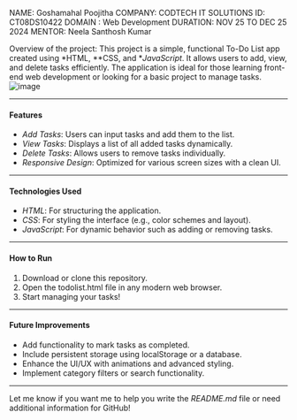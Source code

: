 NAME: Goshamahal Poojitha
COMPANY: CODTECH IT SOLUTIONS 
ID: CT08DS10422
DOMAIN : Web Development
DURATION: NOV 25 TO DEC 25 2024
MENTOR: Neela Santhosh Kumar

Overview of the project:
This project is a simple, functional To-Do List app created using *HTML, **CSS, and **JavaScript*. It allows users to add, view, and delete tasks efficiently. The application is ideal for those learning front-end web development or looking for a basic project to manage tasks.
![image](https://github.com/user-attachments/assets/9b0807a9-072b-423e-8a16-8d34c7e816e3)


---

#### Features

- *Add Tasks*: Users can input tasks and add them to the list.
- *View Tasks*: Displays a list of all added tasks dynamically.
- *Delete Tasks*: Allows users to remove tasks individually.
- *Responsive Design*: Optimized for various screen sizes with a clean UI.

---

#### Technologies Used

- *HTML*: For structuring the application.
- *CSS*: For styling the interface (e.g., color schemes and layout).
- *JavaScript*: For dynamic behavior such as adding or removing tasks.

---

#### How to Run

1. Download or clone this repository.
2. Open the todolist.html file in any modern web browser.
3. Start managing your tasks!

---

#### Future Improvements

- Add functionality to mark tasks as completed.
- Include persistent storage using localStorage or a database.
- Enhance the UI/UX with animations and advanced styling.
- Implement category filters or search functionality.

---

Let me know if you want me to help you write the *README.md* file or need additional information for GitHub!
